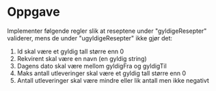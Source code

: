 # Oppgave

Implementer følgende regler slik at reseptene under "gyldigeResepter" validerer, mens de under "ugyldigeResepter" ikke gjør det:

1. Id skal være et gyldig tall større enn 0
2. Rekvirent skal være en navn (en gyldig string)
3. Dagens dato skal være mellom gyldigFra og gyldigTil
4. Maks antall utleveringer skal være et gyldig tall større enn 0
5. Antall utleveringer skal være mindre eller lik antall men ikke negativt
